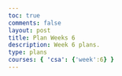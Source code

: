 ```yaml
---
toc: true
comments: false
layout: post
title: Plan Weeks 6
description: Week 6 plans.
type: plans
courses: { 'csa': {'week':6} }
---
```



